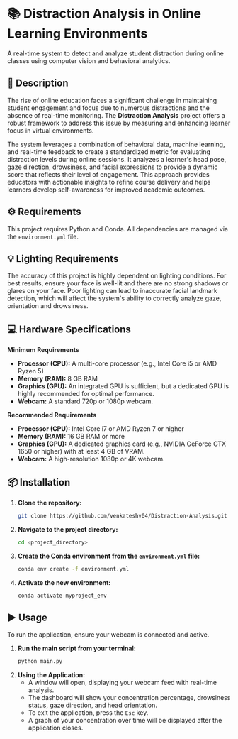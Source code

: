 # 📚 Distraction Analysis in Online Learning Environments

A real-time system to detect and analyze student distraction during online classes using computer vision and behavioral analytics.

## 📝 Description
The rise of online education faces a significant challenge in maintaining student engagement and focus due to numerous distractions and the absence of real-time monitoring. The **Distraction Analysis** project offers a robust framework to address this issue by measuring and enhancing learner focus in virtual environments.

The system leverages a combination of behavioral data, machine learning, and real-time feedback to create a standardized metric for evaluating distraction levels during online sessions. It analyzes a learner's head pose, gaze direction, drowsiness, and facial expressions to provide a dynamic score that reflects their level of engagement. This approach provides educators with actionable insights to refine course delivery and helps learners develop self-awareness for improved academic outcomes.

## ⚙️ Requirements
This project requires Python and Conda. All dependencies are managed via the `environment.yml` file.

## 💡 Lighting Requirements
The accuracy of this project is highly dependent on lighting conditions. For best results, ensure your face is well-lit and there are no strong shadows or glares on your face. Poor lighting can lead to inaccurate facial landmark detection, which will affect the system's ability to correctly analyze gaze, orientation and drowsiness.

## 💻 Hardware Specifications

**Minimum Requirements**
* **Processor (CPU):** A multi-core processor (e.g., Intel Core i5 or AMD Ryzen 5)
* **Memory (RAM):** 8 GB RAM
* **Graphics (GPU):** An integrated GPU is sufficient, but a dedicated GPU is highly recommended for optimal performance.
* **Webcam:** A standard 720p or 1080p webcam.

**Recommended Requirements**
* **Processor (CPU):** Intel Core i7 or AMD Ryzen 7 or higher
* **Memory (RAM):** 16 GB RAM or more
* **Graphics (GPU):** A dedicated graphics card (e.g., NVIDIA GeForce GTX 1650 or higher) with at least 4 GB of VRAM.
* **Webcam:** A high-resolution 1080p or 4K webcam.

## 📦 Installation
1.  **Clone the repository:**
    ```bash
    git clone https://github.com/venkateshv04/Distraction-Analysis.git
    ```
2.  **Navigate to the project directory:**
    ```bash
    cd <project_directory>
    ```
3.  **Create the Conda environment from the `environment.yml` file:**
    ```bash
    conda env create -f environment.yml
    ```
4.  **Activate the new environment:**
    ```bash
    conda activate myproject_env
    ```

## ▶️ Usage
To run the application, ensure your webcam is connected and active.

1.  **Run the main script from your terminal:**
    ```bash
    python main.py
    ```
2.  **Using the Application:**
    -   A window will open, displaying your webcam feed with real-time analysis.
    -   The dashboard will show your concentration percentage, drowsiness status, gaze direction, and head orientation.
    -   To exit the application, press the `Esc` key.
    -   A graph of your concentration over time will be displayed after the application closes.

